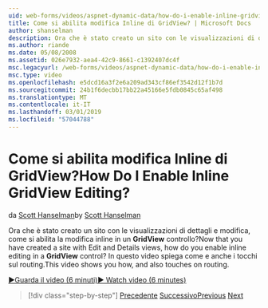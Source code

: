 ```yaml
---
uid: web-forms/videos/aspnet-dynamic-data/how-do-i-enable-inline-gridview-editing
title: Come si abilita modifica Inline di GridView? | Microsoft Docs
author: shanselman
description: Ora che è stato creato un sito con le visualizzazioni di dettagli e modifica, come si abilita la modifica inline in un controllo GridView? In questo video illustra come e anche touc...
ms.author: riande
ms.date: 05/08/2008
ms.assetid: 026e7932-aea4-42c9-8661-c1392407dc4f
msc.legacyurl: /web-forms/videos/aspnet-dynamic-data/how-do-i-enable-inline-gridview-editing
msc.type: video
ms.openlocfilehash: e5dcd16a3f2e6a209ad343cf86ef3542d12f1b7d
ms.sourcegitcommit: 24b1f6decbb17bb22a45166e5fdb0845c65af498
ms.translationtype: MT
ms.contentlocale: it-IT
ms.lasthandoff: 03/01/2019
ms.locfileid: "57044788"
---
```

<a name="how-do-i-enable-inline-gridview-editing"></a><span data-ttu-id="63239-105">Come si abilita modifica Inline di GridView?</span><span class="sxs-lookup"><span data-stu-id="63239-105">How Do I Enable Inline GridView Editing?</span></span>
====================
<span data-ttu-id="63239-106">da [Scott Hanselman](https://github.com/shanselman)</span><span class="sxs-lookup"><span data-stu-id="63239-106">by [Scott Hanselman](https://github.com/shanselman)</span></span>

<span data-ttu-id="63239-107">Ora che è stato creato un sito con le visualizzazioni di dettagli e modifica, come si abilita la modifica inline in un **GridView** controllo?</span><span class="sxs-lookup"><span data-stu-id="63239-107">Now that you have created a site with Edit and Details views, how do you enable inline editing in a **GridView** control?</span></span> <span data-ttu-id="63239-108">In questo video spiega come e anche i tocchi sul routing.</span><span class="sxs-lookup"><span data-stu-id="63239-108">This video shows you how, and also touches on routing.</span></span>

[<span data-ttu-id="63239-109">&#9654;Guarda il video (6 minuti)</span><span class="sxs-lookup"><span data-stu-id="63239-109">&#9654; Watch video (6 minutes)</span></span>](https://channel9.msdn.com/Blogs/ASP-NET-Site-Videos/how-do-i-enable-inline-gridview-editing)

> [!div class="step-by-step"]
> <span data-ttu-id="63239-110">[Precedente](your-first-scaffold-and-what-is-dynamic-data.md)
> [Successivo](how-do-i-change-how-my-fields-render.md)</span><span class="sxs-lookup"><span data-stu-id="63239-110">[Previous](your-first-scaffold-and-what-is-dynamic-data.md)
[Next](how-do-i-change-how-my-fields-render.md)</span></span>
